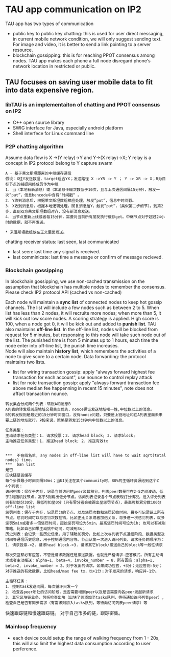 # TAU app communication on IP2
TAU app has two types of communication
* public key to public key chatting: this is used for user direct messaging, in current mobile network condition, we will only suggest sending text. For image and video, it is better to send a link pointing to a server resource. 
* blockchain gossipping: this is for reaching PPOT consensus among nodes. TAU app makes each phone a full node disregard phone's network location in restricted or public. 

## TAU focuses on saving user mobile data to fit into data expensive region. 

### libTAU is an implementaiton of chatting and PPOT consensus on IP2
* C++ open source library
* SWIG interface for Java, especially android platform
* Shell interfece for Linux command line

### P2P chatting algorithm
Assume data flow is X ->(Y relay)->Y and Y->(X relay)->X; Y relay is a concept in IP2 protocol belong to Y capture swarm

```
A - 基于莱文斯坦距离的中继缓存通信
假设：X往Y发送数据，target组合YX；发送路径 X ->YR -> Y ； Y -> XR -> X；R为目标节点的捕捉网络成员作为中继
1. 当（本地有新消息）或（本消息传输次数低于10次，且与上次通信间隔15分钟），触发一次”put”，信息bencode中含有“时间戳“ 。
2. Y收到消息后，根据莱文斯坦数组相应处理，触发”put“，信息中时间戳。
3. X收到消息后，根据本地逻辑处理，回复消息给Y，触发”put“，（类似第二步细节）。到第2步，直到双方莱文斯坦数组对齐，没有新消息发送。
4. 当节点重新上线或者每15分钟，需要对当前所有朋友执行缓存get。中继节点对于超过24小时的数据，就不再发送。

* 来温斯坦数组放在正文里面发送。
```
chatting receiver status: last seen, last communicated
* last seen: last time any signal is received.
* last comminicate: last time a message or confirm of message recieved.

### Blockchain gossipping
In blockchain gossipping, we use non-cached transmission on the assumption that blockchain has multiple nodes to remember the consensus. Please check IP2 protocol API (cached vs non-cached)

Each node will maintain a **sync list**  of connected nodes to keep hot gossip channels. The list will include a few nodes such as between 2 to 5. When list has less than 2 nodes, it will recruite more nodes; when more than 5, it will kick out low score nodes. A scoring strategy is applied. High score is 100, when a node got 0, it will be kick out and added to **punish list**. TAU also maintains **off-line list**.
In the off-line list, nodes will be blocked from request for 5 minutes, but responsing to this node will take such node out of the list. The punished time is from 5 minutes up to 1 hours, each time the node enter into off-line list, the punish time increases.  
Node will also maintain **history list**, which remembers the activities of a node to give score to a certain node. 
Data forwarding: the protocol maintains two lists. 
* list for wiring transaction gossip: apply "always forward highest fee transaction for each account", use nounce to control replay attack
* list for note transaction gossip: apply "always forward transaction fee above median fee happenning in recent 15 minutes", note does not affact transaction nounce. 

```
转发集合分成两个列表：转账A和消息B
A列表的转发规则是地址交易费贵优先，nonce保证发送地址唯一性,中位数以上的消息。 
B的转发规则是最近的15分钟时间窗口，没有nonce问题，只要是上链地址和在A列表里面未来要上链的地址就行。对B来说，策略是转发15分钟内中位数以上的消息。

任务类型：
主动请求任务类型：1. 请求投票；2. 请求head block; 3. 请求block;
主动推送任务类型：1. 推送head block; 2. 推送有效tx


***  不在线名单, any nodes in off-line list will have to wait sqrt(total nodes) time. 
***  ban list
是否
区块链是否缓存
每个步骤最小时间间隔50ms；当UI关注在某个community时，80%的主循环资源给到这个Z
4个列表：
访问列表：保存于内存，记录当前访问的peer及其积分，列表peer数量可在2-5之间波动，低于2则随机找节点，高于5则踢出低分节点。访问列表记录各个节点表现打分情况，进入评分列表则有初始分30分，最低可扣至0分（只有零分者会被踢出至惩罚节点），最高可积累分数100分
off-line list
惩罚列表：保存于内存，记录罚分的节点，以及惩罚次数和惩罚起始时间，最多可记录链上所有节点。惩罚时间可以与惩罚次数挂钩，比如正比关系或者加倍关系，每多进一次惩罚列表，就多惩罚5min或者多一倍惩罚时间，起始惩罚可设为5min，最高惩罚时间可设为1h; 也可以有减刑策略，比如自己如果主动挑中访问，可减刑3s；
历史列表：会记录一些历史信息，用于辅助加罚分。比如上次与列表节点通信阶段、数据类型及时间等通信历史信息，用于控制通信内容等。节点从第一次进入访问列表，请求任务的顺序为：1. 请求投票->2. 请求head block->3. 请求其它block/推送自己的block等一般性请求

每次交互都必有应答，不管是请求数据还是推送数据，也就是严格请求-应答模式。所有主动请求或者主动推送：alpha=1, beta=4, invoke_number = 8，所有回应：alpha=1, beta=2, invoke_number = 2。对于发出的请求，如果成功应答，+3分；无应答则-5分；对于推送的有效数据，比如head/max fee tx，也+1分；对于发来的请求，响应并-1分。

主循环任务：
1. 控制task发送间隔，每次循环只发一个
2. 检查各peer所处的访问阶段，是否需要增删peer以及是否需要向各peer发起新请求
3. 其它区块链业务，包括检查出块（出块了则添加至tasks队列，等待通知访问列表peer）,检查自己是否有同步需求（有需求则加入tasks队列，等待向访问列表peer请求）等
```
快速跟踪链和慢速跟踪链。 对于自己币多的链，跟踪密集。
### Mainloop frequency
* each device could setup the range of walking frequency from 1 - 20s, this will also limit the highest data consumption according to user perference. 
